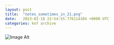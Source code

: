 ```yaml
---
layout:	post
title:	"notes_sometimes_in_21.png"
date:	2023-02-18 22:54:55.776114104 +0000 UTC
categories:	kof archive
---
```


![Image Alt](https://k0f.github.io/assets/notes_sometimes_in_21.png)